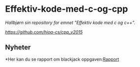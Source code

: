 # Effektiv-kode-med-c-og-cpp
*Hallbjørn sin repository for emnet "Effektiv kode med c og c++".*

*https://github.com/hioa-cs/cpp_v2015*
## Nyheter

*Her kan du se rapport om blackjack oppgaven:[Rapport](https://github.com/s165519/DAVE3605/blob/master/rapport.md)